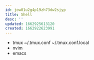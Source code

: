```yaml
---
id: jow01u2g4p19zh73dw2sjyp
title: Shell
desc: ''
updated: 1662925613120
created: 1662922623991
---
```


- tmux
  ~/.tmux.conf
  ~/.tmux.conf.local
- nvim
- emacs
